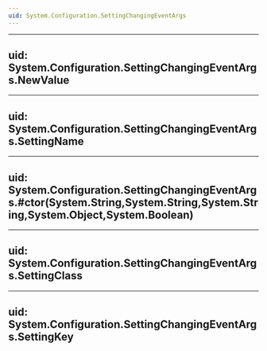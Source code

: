 ```yaml
---
uid: System.Configuration.SettingChangingEventArgs
---
```


---
uid: System.Configuration.SettingChangingEventArgs.NewValue
---

---
uid: System.Configuration.SettingChangingEventArgs.SettingName
---

---
uid: System.Configuration.SettingChangingEventArgs.#ctor(System.String,System.String,System.String,System.Object,System.Boolean)
---

---
uid: System.Configuration.SettingChangingEventArgs.SettingClass
---

---
uid: System.Configuration.SettingChangingEventArgs.SettingKey
---
